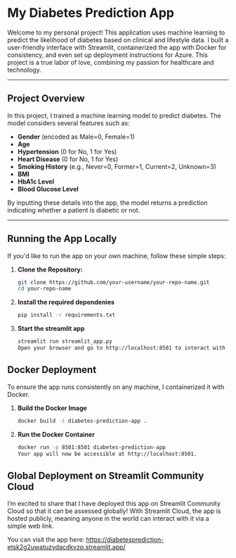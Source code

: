 # My Diabetes Prediction App

Welcome to my personal project! This application uses machine learning to predict the likelihood of diabetes based on clinical and lifestyle data. I built a user-friendly interface with Streamlit, containerized the app with Docker for consistency, and even set up deployment instructions for Azure. This project is a true labor of love, combining my passion for healthcare and technology.

---

## Project Overview

In this project, I trained a machine learning model to predict diabetes. The model considers several features such as:
- **Gender** (encoded as Male=0, Female=1)
- **Age**
- **Hypertension** (0 for No, 1 for Yes)
- **Heart Disease** (0 for No, 1 for Yes)
- **Smoking History** (e.g., Never=0, Former=1, Current=2, Unknown=3)
- **BMI**
- **HbA1c Level**
- **Blood Glucose Level**

By inputting these details into the app, the model returns a prediction indicating whether a patient is diabetic or not.

---

## Running the App Locally

If you'd like to run the app on your own machine, follow these simple steps:

1. **Clone the Repository:**

   ```bash
   git clone https://github.com/your-username/your-repo-name.git
   cd your-repo-name

2. **Install the required dependenies**
   ```bash
   pip install -r requirements.txt

3. **Start the streamlit app** 
      
      ```bash
    streamlit run streamlit_app.py
    Open your browser and go to http://localhost:8501 to interact with the app.


## Docker Deployment 
To ensure the app runs consistently on any machine, I containerized it with Docker.

1. **Build the Docker Image**

   ```bash
   docker build -t diabetes-prediction-app .
   
2. **Run the Docker Container**

   ```bash
   docker run -p 8501:8501 diabetes-prediction-app
   Your app will now be accessible at http://localhost:8501.

## Global Deployment on Streamlit Community Cloud

I’m excited to share that I have deployed this app on Streamlit Community Cloud so that it can be assessed globally! With Streamlit Cloud, the app is hosted publicly, meaning anyone in the world can interact with it via a simple web link.

You can visit the app here: https://diabetesprediction-etsk2g2uwatuzydacdkvzp.streamlit.app/
